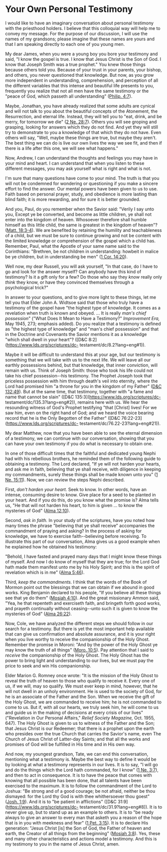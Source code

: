 # Your Own Personal Testimony

I would like to have an imaginary conversation about personal testimony with
the priesthood holders. I believe that this colloquial way will help me to
convey my message. For the purpose of our discussion, I will use the names of
my grandsons; please imagine that these names are yours and that I am speaking
directly to each one of you young men.

My dear James, when you were a young boy you bore your testimony and said, "I
know the gospel is true. I know that Jesus Christ is the Son of God. I know
that Joseph Smith was a true prophet." You knew those things because others
told you. Because of your trust in your parents, your bishop, and others, you
never questioned that knowledge. But now, as you grow more independent in
understanding, comprehension, and perception of all the different variables
that this intense and beautiful life presents to you, frequently you realize
that not all men have the same testimony or the "peace of God, which passeth
all understanding" ([Philip.
4:7](https://www.lds.org/scriptures/nt/philip/4.7?lang=eng#6)).

Maybe, Jonathan, you have already realized that some adults are cynical and
will not talk to you about the beautiful concepts of the Atonement, the
Resurrection, and eternal life. Instead, they will tell you to "eat, drink,
and be merry, for tomorrow we die" ([2 Ne.
28:7](https://www.lds.org/scriptures/bofm/2-ne/28.7?lang=eng#6)). Others you
will see groping and grasping, looking for answers which they do not find. And
yet they will still try to demonstrate to you a knowledge of that which they
do not have. Even others will say, "Well, maybe these things are true, but
maybe they aren't. The best thing we can do is live our own lives the way we
see fit, and then if there is a life after this one, we will see what
happens."

Now, Andrew, I can understand the thoughts and feelings you may have in your
mind and heart. I can understand that when you listen to these different
messages, you may ask yourself what is right and what is not.

I'm sure that many questions have come to your mind. The truth is that you
will not be condemned for wondering or questioning if you make a sincere
effort to find the answer. Our mental powers have been given to us to use.
Faith based on personal prayer, study, and obedience is more lasting than
blind faith; it is more rewarding, and for sure it is better grounded.

And you, Paul, do you remember when the Savior said: "Verily I say unto you,
Except ye be converted, and become as little children, ye shall not enter into
the kingdom of heaven. Whosoever therefore shall humble himself as this little
child, the same is greatest in the kingdom of heaven"? ([Matt.
18:3-4](https://www.lds.org/scriptures/nt/matt/18.3-4?lang=eng#2)). We are
benefited by retaining the humility and teachableness of a child, but we must
be sure to continue growing and not be content with the limited knowledge or
comprehension of the gospel which a child has. Remember, Paul, what the
Apostle of your same name said to the Corinthians: "Brethren, be not children
in understanding: howbeit in malice be ye children, but in understanding be
men" ([1 Cor.
14:20](https://www.lds.org/scriptures/nt/1-cor/14.20?lang=eng#19)).

Well now, my dear Russell, you will ask yourself, "In that case, do I have to
go and look for the answer myself? Can anybody have this kind of testimony? Is
it a gift only for a few? Do those who say they _know_ really only _think_
they know, or have they convinced themselves through a psychological trick?"

In answer to your questions, and to give more light to these things, let me
tell you that Elder John A. Widtsoe said that those who truly have a testimony
of the gospel have "the highest type of knowledge. It comes as a revelation
when truth is known and obeyed. ... It is really _man's chief possession_"
("What Does It Mean to Have a Testimony?" _Improvement Era,_ May 1945, 273;
emphasis added). Do you realize that a testimony is defined as "the highest
type of knowledge" and "man's chief possession" and that in the Doctrine and
Covenants the Savior mentions it as a knowledge "which shall dwell in your
heart"? ([D&amp;C 8:2](https://www.lds.org/scriptures/dc-
testament/dc/8.2?lang=eng#1)).

Maybe it will be difficult to understand this at your age, but our testimony
is something that we will take with us to the next life. We will leave all our
earthly possessions behind, but that knowledge, that inner conviction, will
remain with us. Think of Joseph Smith: those who took his life could not take
his chief possession--his testimony. The Prophet Joseph took that priceless
possession with him through death's veil into eternity, where the Lord had
promised him "a throne for you in the kingdom of my Father" ([D&amp;C
132:49](https://www.lds.org/scriptures/dc-testament/dc/132.49?lang=eng#48)).
But at the same time, that testimony, together with "a fame and name that
cannot be slain" ([D&amp;C 135:3](https://www.lds.org/scriptures/dc-
testament/dc/135.3?lang=eng#2)), remains here with us. We hear the resounding
witness of God's Prophet testifying "that [Christ] lives! For we saw him, even
on the right hand of God; and we heard the voice bearing record that he is the
Only Begotten of the Father" ([D&amp;C
76:22-23](https://www.lds.org/scriptures/dc-
testament/dc/76.22-23?lang=eng#21)).

My dear Matthew, now that you have been able to see the eternal dimension of a
testimony, we can continue with our conversation, showing that you can have
your own testimony if you do what is necessary to obtain one.

In one of those difficult times that the faithful and dedicated young Nephi
had with his rebellious brothers, he reminded them of the following guide to
obtaining a testimony. The Lord declared, "If ye will not harden your hearts,
and ask me in faith, believing that ye shall receive, with diligence in
keeping my commandments, surely these things shall be made known unto you" ([1
Ne. 15:11](https://www.lds.org/scriptures/bofm/1-ne/15.11?lang=eng#10)). Now,
we can review the steps Nephi described.

First, _don't harden your heart._ Seek to know. In other words, have an
intense, consuming desire to know. Give place for a seed to be planted in your
heart. And if you do this, do you know what the promise is? Alma tells us, "He
that will not harden his heart, to him is given ... to know the mysteries of
God" ([Alma
12:10](https://www.lds.org/scriptures/bofm/alma/12.10?lang=eng#9)).

Second, _ask in faith._ In your study of the scriptures, have you noted how
many times the phrase "believing that ye shall receive" accompanies the
commandment of praying and asking? In the process of asking for knowledge, we
have to exercise faith--believing before receiving. To illustrate this part of
our conversation, Alma gives us a good example when he explained how he
obtained his testimony:

"Behold, I have fasted and prayed many days that I might know these things of
myself. And now I do know of myself that they are true; for the Lord God hath
made them manifest unto me by his Holy Spirit; and this is the spirit of
revelation which is in me" ([Alma
5:46](https://www.lds.org/scriptures/bofm/alma/5.46?lang=eng#45)).

Third, _keep the commandments._ I think that the words of the Book of Mormon
point out the blessings that we can obtain if we abound in good works. King
Benjamin declared to his people, "If you believe all these things see that ye
do them" ([Mosiah
4:10](https://www.lds.org/scriptures/bofm/mosiah/4.10?lang=eng#9)). And the
great missionary Ammon said, "Yea, he that repenteth and exerciseth faith, and
bringeth forth good works, and prayeth continually without ceasing--unto such
it is given to know the mysteries of God" ([Alma
26:22](https://www.lds.org/scriptures/bofm/alma/26.22?lang=eng#21)).

Now, Cole, we have analyzed the different steps we should follow in our search
for a testimony. But there is yet the most important help available that can
give us confirmation and absolute assurance, and it is your right when you
live worthy to receive the companionship of the Holy Ghost. Remember the
promise in Moroni: "And by the power of the Holy Ghost ye may know the truth
of all things" ([Moro.
10:5](https://www.lds.org/scriptures/bofm/moro/10.5?lang=eng#4)). Pay
attention that I said to _receive_ the companionship of the Holy Ghost. The
Holy Ghost has the power to bring light and understanding to our lives, but we
must pay the price to seek and win His companionship.

Elder Marion G. Romney once wrote: "It is the mission of the Holy Ghost to
reveal the truth of heaven to those who qualify to receive it. Every one of
us, if we will, may so qualify. We must ever keep in mind, however, that he
will not dwell in an unholy environment. He is used to the society of God, for
he is an associate of the Father and the Son. When we receive the gift of the
Holy Ghost, we are commanded to receive him; he is not commanded to come to
us. But if, with all our hearts, we truly seek him, he will come to us and
guide us in the making of decisions at every crisis of our lives" ("Revelation
in Our Personal Affairs," _Relief Society Magazine,_ Oct. 1955, 647). The Holy
Ghost is given to us to witness of the Father and the Son; that Jesus Christ
is our Redeemer; that there is a prophet upon the earth who presides over the
true Church that carries the Savior's name, even The Church of Jesus Christ of
Latter-day Saints; and that all the works and promises of God will be
fulfilled in His time and in His own way.

And now, my youngest grandson, Tate, we can end this conversation, mentioning
what a testimony is. Maybe the best way to define it would be by looking at
what a testimony represents in our lives. It is to say, "I will go and do the
things which the Lord hath commanded, for I know" ([1 Ne.
3:7](https://www.lds.org/scriptures/bofm/1-ne/3.7?lang=eng#6)), and then to
act in consequence. It is to have the peace that comes with knowing that all
possible has been done, that all talents have been exercised to the maximum.
It is to follow the commandment of the Lord to Joshua: "Be strong and of a
good courage; be not afraid, neither be thou dismayed: for the Lord thy God is
with thee whithersoever thou goest" ([Josh.
1:9](https://www.lds.org/scriptures/ot/josh/1.9?lang=eng#8)). And it is to "be
patient in afflictions" ([D&amp;C 31:9](https://www.lds.org/scriptures/dc-
testament/dc/31.9?lang=eng#8)). It is to never give up, but to stand up as an
example to others. It is to "be ready always to give an answer to every man
that asketh you a reason of the hope that is in you with meekness and fear"
([1 Pet. 3:15](https://www.lds.org/scriptures/nt/1-pet/3.15?lang=eng#14)). It
is to declare His generation: "Jesus Christ [is] the Son of God, the Father of
heaven and earth, the Creator of all things from the beginning" ([Mosiah
3:8](https://www.lds.org/scriptures/bofm/mosiah/3.8?lang=eng#7)). Yes, these
and many other characteristics and actions model a testimony. And this is my
testimony to you in the name of Jesus Christ, amen.

